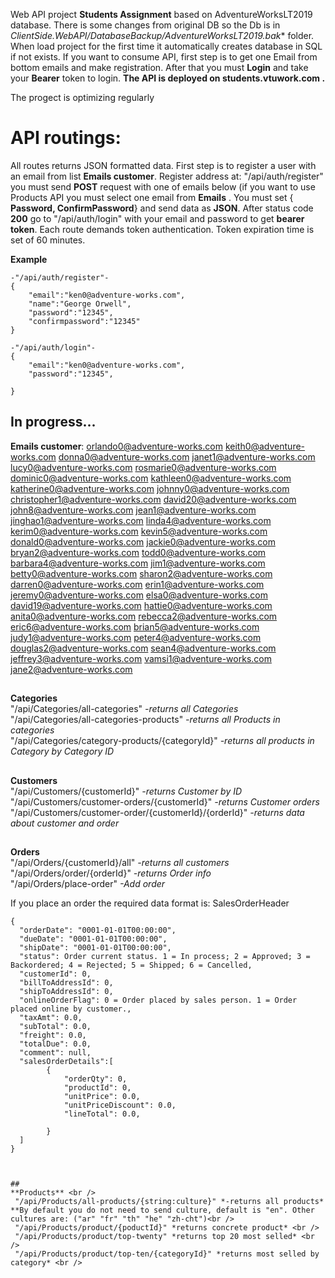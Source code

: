 Web API project **Students Assignment** based on AdventureWorksLT2019 database. There is some changes from original DB so the Db is in *ClientSide.WebAPI/DatabaseBackup/AdventureWorksLT2019.bak** folder. When load project for the first time it automatically creates database in SQL if not exists.
If you want to consume API, first step is to get one Email from bottom emails and make registration. After that you must **Login** and take your **Bearer** token to login.
**The API is deployed on students.vtuwork.com .**

The progect is optimizing regularly
# API routings: 
All routes returns JSON formatted data. First step is to register a user with an email from list <b>Emails customer</b>.
Register address at: "/api/auth/register" you must send **POST** request with one of emails below (if you want to use Products API you must select one email from **Emails** . You must set { **Password, ConfirmPassword**} and send data as **JSON**. After status code **200** go to "/api/auth/login" with your email and password to get **bearer token**. Each route demands token authentication. Token expiration time is set of 60 minutes. 

**Example**
```
-"/api/auth/register"-
{
    "email":"ken0@adventure-works.com",
	"name":"George Orwell",
    "password":"12345",
    "confirmpassword":"12345"
}

-"/api/auth/login"-
{
    "email":"ken0@adventure-works.com",
    "password":"12345",
    
}
```

## In progress...

<b>Emails customer</b>:
orlando0@adventure-works.com
keith0@adventure-works.com
donna0@adventure-works.com
janet1@adventure-works.com
lucy0@adventure-works.com
rosmarie0@adventure-works.com
dominic0@adventure-works.com
kathleen0@adventure-works.com
katherine0@adventure-works.com
johnny0@adventure-works.com
christopher1@adventure-works.com
david20@adventure-works.com
john8@adventure-works.com
jean1@adventure-works.com
jinghao1@adventure-works.com
linda4@adventure-works.com
kerim0@adventure-works.com
kevin5@adventure-works.com
donald0@adventure-works.com
jackie0@adventure-works.com
bryan2@adventure-works.com
todd0@adventure-works.com
barbara4@adventure-works.com
jim1@adventure-works.com
betty0@adventure-works.com
sharon2@adventure-works.com
darren0@adventure-works.com
erin1@adventure-works.com
jeremy0@adventure-works.com
elsa0@adventure-works.com
david19@adventure-works.com
hattie0@adventure-works.com
anita0@adventure-works.com
rebecca2@adventure-works.com
eric6@adventure-works.com
brian5@adventure-works.com
judy1@adventure-works.com
peter4@adventure-works.com
douglas2@adventure-works.com
sean4@adventure-works.com
jeffrey3@adventure-works.com
vamsi1@adventure-works.com
jane2@adventure-works.com

##
**Categories** <br />
"/api/Categories/all-categories" *-returns all Categories* <br />
"/api/Categories/all-categories-products" *-returns all Products in categories* <br />
"/api/Categories/category-products/{categoryId}" *-returns all products in Category by Category ID* <br />

##
**Customers** <br />
 "/api/Customers/{customerId}" *-returns Customer by ID* <br />
 "/api/Customers/customer-orders/{customerId}" *-returns Customer orders* <br />
 "/api/Customers/customer-order/{customerId}/{orderId}" *-returns data about customer and order* <br />

##
**Orders** <br />
 "/api/Orders/{customerId}/all" *-returns all customers* <br />
 "/api/Orders/order/{orderId}" *-returns Order info* <br />
  "/api/Orders/place-order" *-Add order* <br />

  If you place an order the required data format is:
  SalesOrderHeader
```
{
  "orderDate": "0001-01-01T00:00:00",
  "dueDate": "0001-01-01T00:00:00",
  "shipDate": "0001-01-01T00:00:00",
  "status": Order current status. 1 = In process; 2 = Approved; 3 = Backordered; 4 = Rejected; 5 = Shipped; 6 = Cancelled,
  "customerId": 0,
  "billToAddressId": 0,
  "shipToAddressId": 0,
  "onlineOrderFlag": 0 = Order placed by sales person. 1 = Order placed online by customer.,
  "taxAmt": 0.0,
  "subTotal": 0.0,
  "freight": 0.0,
  "totalDue": 0.0,
  "comment": null,
  "salesOrderDetails":[
		{
			"orderQty": 0,
			"productId": 0,
			"unitPrice": 0.0,
			"unitPriceDiscount": 0.0,
			"lineTotal": 0.0,
			
		}
  ]
}



##
**Products** <br />
 "/api/Products/all-products/{string:culture}" *-returns all products*  **By default you do not need to send culture, default is "en". Other cultures are: ("ar" "fr" "th" "he" "zh-cht")<br />
 "/api/Products/product/{poductId}" *returns concrete product* <br />
 "/api/Products/product/top-twenty" *returns top 20 most selled* <br />
 "/api/Products/product/top-ten/{categoryId}" *returns most selled by category* <br />




